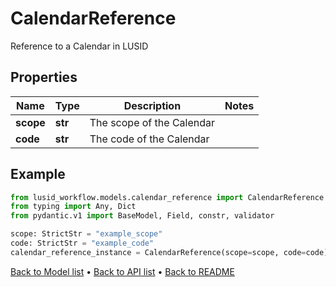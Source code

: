 # CalendarReference

Reference to a Calendar in LUSID
## Properties
Name | Type | Description | Notes
------------ | ------------- | ------------- | -------------
**scope** | **str** | The scope of the Calendar | 
**code** | **str** | The code of the Calendar | 
## Example

```python
from lusid_workflow.models.calendar_reference import CalendarReference
from typing import Any, Dict
from pydantic.v1 import BaseModel, Field, constr, validator

scope: StrictStr = "example_scope"
code: StrictStr = "example_code"
calendar_reference_instance = CalendarReference(scope=scope, code=code)

```

[Back to Model list](../README.md#documentation-for-models) &#8226; [Back to API list](../README.md#documentation-for-api-endpoints) &#8226; [Back to README](../README.md)


